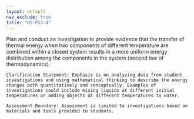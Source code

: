 ```yaml
---
layout: default
nav_exclude: true
title: "HS-PS3-4"
---
```

<script src="https://cdn.mathjax.org/mathjax/latest/MathJax.js?config=TeX-AMS-MML_HTMLorMML" type="text/javascript"></script>

<!--<center>
<img src="images/pt-row-col.png" alt="drawing" width="90%"/>
</center>
-->
Plan and conduct an investigation to provide evidence that the transfer of thermal energy when two components of different temperature are combined within a closed system results in a more uniform energy distribution among the components in the system (second law of thermodynamics).

<!--more-->

    Clarification Statement: Emphasis is on analyzing data from student investigations and using mathematical thinking to describe the energy changes both quantitatively and conceptually. Examples of investigations could include mixing liquids at different initial temperatures or adding objects at different temperatures to water.

    Assessment Boundary: Assessment is limited to investigations based on materials and tools provided to students.
